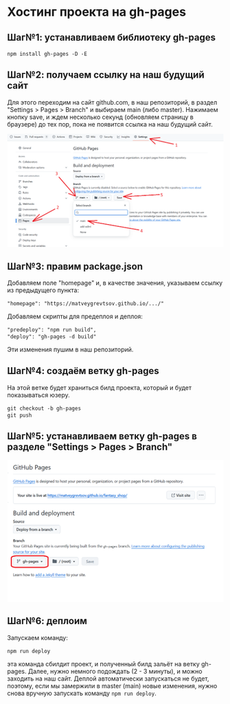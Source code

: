 # Хостинг проекта на gh-pages

## Шаг№1: устанавливаем библиотеку gh-pages

```console
npm install gh-pages -D -E
```

## Шаг№2: получаем ссылку на наш будущий сайт

Для этого переходим на сайт github.com, в наш репозиторий, в раздел "Settings > Pages > Branch" и выбираем main (либо master). Нажимаем кнопку save, и ждем несколько секунд (обновляем страницу в браузере) до тех пор, пока не появится ссылка на наш будущий сайт.

![](./images/SelectMainBranch.png)

## Шаг№3: правим package.json

Добавляем поле "homepage" и, в качестве значения, указываем ссылку из предыдущего пункта:

```console
"homepage": "https://matveygrevtsov.github.io/.../"
```

Добавляем скрипты для предеплоя и деплоя:

```console
"predeploy": "npm run build",
"deploy": "gh-pages -d build"
```

Эти изменения пушим в наш репозиторий.

## Шаг№4: создаём ветку gh-pages

На этой ветке будет храниться билд проекта, который и будет показываться юзеру.

```console
git checkout -b gh-pages
git push
```

## Шаг№5: устанавливаем ветку gh-pages в разделе "Settings > Pages > Branch"

![](./images/SelectGhPagesBranch.png)

## Шаг№6: деплоим

Запускаем команду:

```console
npm run deploy
```

эта команда сбилдит проект, и полученный билд зальёт на ветку gh-pages. Далее, нужно немного подождать (2 - 3 минуты), и можно заходить на наш сайт. Деплой автоматически запускаться не будет, поэтому, если мы замержили в master (main) новые изменения, нужно снова вручную запускать команду `npm run deploy`.
